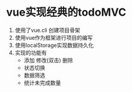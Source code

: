 # vue实现经典的todoMVC

1. 使用了vue.cli 创建项目骨架
2. 使用vue作为框架进行项目的编写
3. 使用localStorage实现数据持久化
4. 实现的功能有
   + 添加 修改(双击) 删除
   + 状态切换
   + 数据筛选
   + 统计未完成数量

